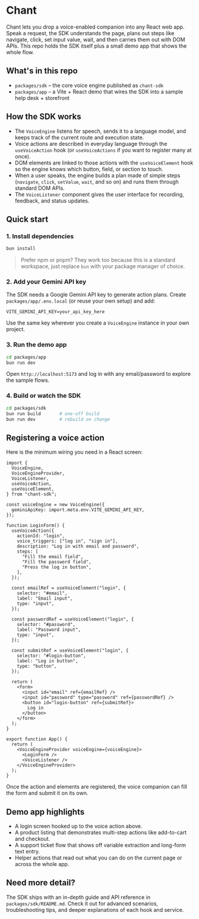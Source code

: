 # Chant

Chant lets you drop a voice-enabled companion into any React web app. Speak a request, the SDK understands the page, plans out steps like navigate, click, set input value, wait, and then carries them out with DOM APIs. This repo holds the SDK itself plus a small demo app that shows the whole flow.

## What's in this repo

- `packages/sdk` – the core voice engine published as `chant-sdk`
- `packages/app` – a Vite + React demo that wires the SDK into a sample help desk + storefront

## How the SDK works

- The `VoiceEngine` listens for speech, sends it to a language model, and keeps track of the current route and execution state.
- Voice actions are described in everyday language through the `useVoiceAction` hook (or `useVoiceActions` if you want to register many at once).
- DOM elements are linked to those actions with the `useVoiceElement` hook so the engine knows which button, field, or section to touch.
- When a user speaks, the engine builds a plan made of simple steps (`navigate`, `click`, `setValue`, `wait`, and so on) and runs them through standard DOM APIs.
- The `VoiceListener` component gives the user interface for recording, feedback, and status updates.

## Quick start

### 1. Install dependencies

```bash
bun install
```

> Prefer npm or pnpm? They work too because this is a standard workspace, just replace `bun` with your package manager of choice.

### 2. Add your Gemini API key

The SDK needs a Google Gemini API key to generate action plans.
Create `packages/app/.env.local` (or reuse your own setup) and add:

```
VITE_GEMINI_API_KEY=your_api_key_here
```

Use the same key wherever you create a `VoiceEngine` instance in your own project.

### 3. Run the demo app

```bash
cd packages/app
bun run dev
```

Open `http://localhost:5173` and log in with any email/password to explore the sample flows.

### 4. Build or watch the SDK

```bash
cd packages/sdk
bun run build       # one-off build
bun run dev         # rebuild on change
```

## Registering a voice action

Here is the minimum wiring you need in a React screen:

```tsx
import {
  VoiceEngine,
  VoiceEngineProvider,
  VoiceListener,
  useVoiceAction,
  useVoiceElement,
} from "chant-sdk";

const voiceEngine = new VoiceEngine({
  geminiApiKey: import.meta.env.VITE_GEMINI_API_KEY,
});

function LoginForm() {
  useVoiceAction({
    actionId: "login",
    voice_triggers: ["log in", "sign in"],
    description: "Log in with email and password",
    steps: [
      "Fill the email field",
      "Fill the password field",
      "Press the log in button",
    ],
  });

  const emailRef = useVoiceElement("login", {
    selector: "#email",
    label: "Email input",
    type: "input",
  });

  const passwordRef = useVoiceElement("login", {
    selector: "#password",
    label: "Password input",
    type: "input",
  });

  const submitRef = useVoiceElement("login", {
    selector: "#login-button",
    label: "Log in button",
    type: "button",
  });

  return (
    <form>
      <input id="email" ref={emailRef} />
      <input id="password" type="password" ref={passwordRef} />
      <button id="login-button" ref={submitRef}>
        Log in
      </button>
    </form>
  );
}

export function App() {
  return (
    <VoiceEngineProvider voiceEngine={voiceEngine}>
      <LoginForm />
      <VoiceListener />
    </VoiceEngineProvider>
  );
}
```

Once the action and elements are registered, the voice companion can fill the form and submit it on its own.

## Demo app highlights

- A login screen hooked up to the voice action above.
- A product listing that demonstrates multi-step actions like add-to-cart and checkout.
- A support ticket flow that shows off variable extraction and long-form text entry.
- Helper actions that read out what you can do on the current page or across the whole app.

## Need more detail?

The SDK ships with an in-depth guide and API reference in `packages/sdk/README.md`. Check it out for advanced scenarios, troubleshooting tips, and deeper explanations of each hook and service.
